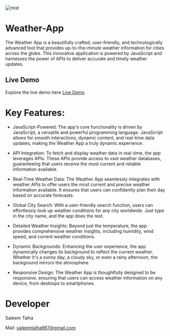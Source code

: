 ![mist](https://github.com/Saleem-Talha/Youtube-Clone/assets/121040503/f6cf2440-c321-44de-8600-d1adc895ad7d)

# Weather-App
The Weather App is a beautifully crafted, user-friendly, and technologically advanced tool that provides up-to-the-minute weather information for cities across the globe. This innovative application is powered by JavaScript and harnesses the power of APIs to deliver accurate and timely weather updates.

## Live Demo

Explore the live demo here  [Live Demo](https://saleem-talha.github.io/Weather-App/)

# Key Features:

- JavaScript-Powered: The app's core functionality is driven by JavaScript, a versatile and powerful programming language. JavaScript allows for smooth interactions, dynamic content, and real-time data updates, making the Weather App a truly dynamic experience.

- API Integration: To fetch and display weather data in real-time, the app leverages APIs. These APIs provide access to vast weather databases, guaranteeing that users receive the most current and reliable information available.

- Real-Time Weather Data: The Weather App seamlessly integrates with weather APIs to offer users the most current and precise weather information available. It ensures that users can confidently plan their day based on accurate forecasts.

- Global City Search: With a user-friendly search function, users can effortlessly look up weather conditions for any city worldwide. Just type in the city name, and the app does the rest.

- Detailed Weather Insights: Beyond just the temperature, the app provides comprehensive weather insights, including humidity, wind speed, and current weather conditions.

- Dynamic Backgrounds: Enhancing the user experience, the app dynamically changes its background to reflect the current weather. Whether it's a sunny day, a cloudy sky, or even a rainy afternoon, the background mirrors the atmosphere.

- Responsive Design: The Weather App is thoughtfully designed to be responsive, ensuring that users can access weather information on any device, from desktops to smartphones.





# Developer
Saleem Talha

Mail:  [saleemtalha967@gmail.com](https://mail.google.com/mail/u/0/#inbox?compose=GTvVlcSKhcBvzTMFXqQSFLsWHJzhKjzFjgQLzZcGHzqNjrnhFLbtNwpRHCNMLQllFBdnKvDkWQwxK)  
